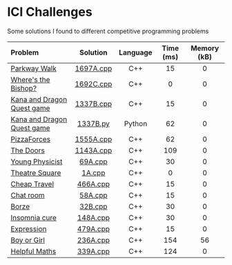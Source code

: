 # ICI Challenges
Some solutions I found to different competitive programming problems

|Problem|Solution|Language|Time (ms)|Memory (kB)|
|:--------|:--------:|:--------:|:---:|:-------:|
|[Parkway Walk](https://codeforces.com/problemset/problem/1697/A)|[1697A.cpp](1697A.cpp)|C++|15|0|
|[Where's the Bishop?](https://codeforces.com/problemset/problem/1692/C)|[1692C.cpp](1692C.cpp)|C++|0|0|
|[Kana and Dragon Quest game](https://codeforces.com/problemset/problem/1337/B)|[1337B.cpp](1337B.cpp)|C++|15|0|
|[Kana and Dragon Quest game](https://codeforces.com/problemset/problem/1337/B)|[1337B.py](1337B.py)|Python|62|0|
|[PizzaForces](https://codeforces.com/problemset/problem/1555/A)|[1555A.cpp](1555A.cpp)|C++|62|0|
|[The Doors](https://codeforces.com/problemset/problem/1143/A)|[1143A.cpp](1143A.cpp)|C++|109|0|
|[Young Physicist](https://codeforces.com/problemset/problem/69/A)|[69A.cpp](69A.cpp)|C++|30|0|
|[Theatre Square](https://codeforces.com/problemset/problem/1/A)|[1A.cpp](1A.cpp)|C++|0|0|
|[Cheap Travel](https://codeforces.com/problemset/problem/466/A)|[466A.cpp](466A.cpp)|C++|15|0|
|[Chat room](https://codeforces.com/problemset/problem/58/A)|[58A.cpp](58A.cpp)|C++|15|0|
|[Borze](https://codeforces.com/problemset/problem/32/B)|[32B.cpp](32B.cpp)|C++|30|0|
|[Insomnia cure](https://codeforces.com/problemset/problem/148/A)|[148A.cpp](148A.cpp)|C++|30|0|
|[Expression](https://codeforces.com/contest/479/problem/A)|[479A.cpp](479A.cpp)|C++|15|0
|[Boy or Girl](https://codeforces.com/problemset/problem/236/A)|[236A.cpp](236A.cpp)|C++|154|56|
|[Helpful Maths](https://codeforces.com/problemset/problem/339/A)|[339A.cpp](339A.cpp)|C++|124|0|